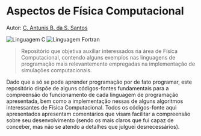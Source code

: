 # Aspectos de Física Computacional

Autor: [C. Antunis B. da S. Santos](https://github.com/carlos-antunis-physics/)

![Linguagem C](https://img.shields.io/badge/Linguagem%20C-555555?style=plastic)
![Linguagem Fortran](https://img.shields.io/badge/Linguagem%20Fortran-4d41b1?style=plastic)
<!--
![Linguagem Python](https://img.shields.io/badge/Linguagem%20Python-3572A5?style=plastic)
-->

> Repositório que objetiva auxiliar interessados na área de Física Computacional, contendo alguns exemplos nas linguagens de programação mais relevantemente empregadas na implementação de simulações computacionais.

Dado que a só se pode aprender programação por de fato programar, este repositório dispõe de alguns códigos-fontes fundamentais para a compreensão do funcionamento de cada linguagem de programação apresentada, bem como a implementação nessas de alguns algoritmos interessantes de Física Computacional. Todos os códigos-fonte aqui apresentados apresentam comentários que visam facilitar a compreensão sobre seu desenvolvimento (sendo os mais claros que fui capaz de conceber, mas não se atendo a detalhes que julguei desnecessários).
